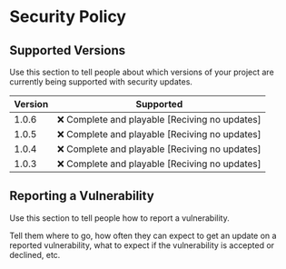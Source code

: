 # Security Policy

## Supported Versions

Use this section to tell people about which versions of your project are
currently being supported with security updates.

| Version | Supported          |
| ------- | ------------------ |
| 1.0.6   | :x: Complete and playable [Reciving no updates] |
| 1.0.5   | :x: Complete and playable [Reciving no updates]               |
| 1.0.4   | :x: Complete and playable [Reciving no updates]   |
| 1.0.3   | :x: Complete and playable [Reciving no updates]                  |

## Reporting a Vulnerability

Use this section to tell people how to report a vulnerability.

Tell them where to go, how often they can expect to get an update on a
reported vulnerability, what to expect if the vulnerability is accepted or
declined, etc.
